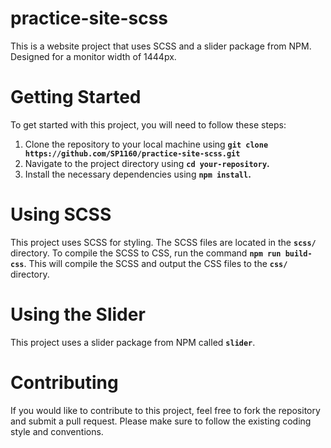 # practice-site-scss

This is a website project that uses SCSS and a slider package from NPM.
Designed for a monitor width of 1444px.

# Getting Started
To get started with this project, you will need to follow these steps:

1. Clone the repository to your local machine using <b>`git clone https://github.com/SP1160/practice-site-scss.git`</b>
2. Navigate to the project directory using <b>`cd your-repository`.</b>
3. Install the necessary dependencies using <b>`npm install`.</b>

# Using SCSS
This project uses SCSS for styling. The SCSS files are located in the <b>`scss/`</b> directory. To compile the SCSS to CSS, run the command <b>`npm run build-css`</b>. This will compile the SCSS and output the CSS files to the <b>`css/`</b> directory.

# Using the Slider
This project uses a slider package from NPM called <b>`slider`</b>.

# Contributing
If you would like to contribute to this project, feel free to fork the repository and submit a pull request. Please make sure to follow the existing coding style and conventions.
